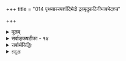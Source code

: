 +++
title = "014 पृथ्व्यास्स्पर्शादिभेदो द्रवमृदुकठिनीभावभेदश्च"

+++
<details><summary>मूलम्</summary>

पृथ्व्यास्स्पर्शादिभेदो द्रवमृदुकठिनीभावभेदश्च दृष्टस्तद्वत्पृथ्वीजलाग्निश्वसनपरिणतिर्लाघवायेति जैनाः ।  
तत्र द्रव्यैक्यमिष्टं क्रमजनिविलयौ त्वागमादप्रकम्प्यौ तर्कैकालम्बिगोष्ठ्यां भजतु बहुमतिं तादृशी लाघवोक्तिः ॥ १४ ॥
</details>

<details><summary>सर्वाङ्कषटीका - १४</summary>

किमर्थमेवं व्यष्टिसमष्ट्यादिक्केशकल्पनम् । एकमेव द्रव्यं विविधविचित्ररूपेण परिणमते चेत्, विचित्रक्रमेणापि तद्भवतु ? इति जैनगन्धेन पृच्छन्तं प्रत्याह - पृथ्व्या इत्यादि । पृथ्व्याः **स्पर्शादिभेदः** = जलतेजसोरदृष्टः विलक्षणः स्पर्शः दृष्टः । आदिपदेन रूपादीनां ग्रहणम् । एवं द्रवमृदुकठिनीभावभेदश्च **दृष्टः** = द्रवभावः जतुघृतादौ, मृदुभावः कार्पासादौ, कठनीभावः अयः प्रभृतिलोहादिषु, एषां **भेदश्च** = विशेषश्च दृष्टः । पूर्वमतादृशानामपि तादृशत्वापादनमपि संस्कारविशेषवशात् युज्यत इति विप्रत्ययेन सूच्यते । मृदुमृत्तिकया रचितो घटः आमनिक्षिप्तः कठिनो भवत्येव । एकमेव द्रव्यं विचित्रगुणविशिष्टं परिणमत इत्यनुभवसिद्धम् । उष्णस्पर्शवतस्तेजसः शीतस्पर्शवज्जलं जायते इत्युच्यते । **तद्वत्** = एवमेव पृथ्वी- **जलाग्निश्वसनपरिणतिः** = पुद्गलाख्यम् एकमेव द्रव्यं पृथिवीजलतेजोवायुरूपेण परिणमते । एवमङ्गीकारस्य फलं दर्शयति – लाघवायेति । मनुष्यबुद्धेः लाघवपक्षपातित्वात् इति जैनाः आहुः । अविरुद्धं भागमङ्गीकृत्य, इतरांशं निराकरोति – तत्रेत्यादिना । तत्र तस्यां प्रक्रियायाम् **द्रव्यैक्यम्** = एकमेव द्रव्यं प्रकृत्याख्यं विविधविचित्रगुणविशिष्टं परिणमत इति **इष्टम्** = अङ्गीकृतमेव सिद्धान्ते । तर्हि कुत्र विवाद इत्यत्राह - 

[[1]]

[[33]]



क्रमेत्यादि । उत्पत्तिलयक्रमादिकं 'आकाशाद्वायुः ' 'पृथिव्यप्सु प्रलीयते' इत्यादि नियतमिति आगमात् **अप्रकम्प्यौ** =चालयितुमप्यशक्यौ । इदं तत्त्वभेदस्याप्युपलक्षणम् । पुद्गलाख्यं एकं तत्त्वं पृथिव्याद्यात्मना परिणमते, पृथिव्यप्प्रभृतितत्त्वभेदो नास्ति, एकस्या एव मृदः घटादिभेदेन परिणामेऽपि तत्त्वभेदो यथा नास्ति, तथेति जैनाः । सिद्धान्ते पुद्गलाख्यं तत्त्वं नाङ्गीक्रियते श्रुत्यादिप्रमाणाभावात् । एवं पृथिव्यप्प्रभृतितत्त्वभेदोऽप्यङ्गीक्रियते, श्रुत्यनुसारात् इति जैनप्रक्रिया न वैदिकैरङ्गीकर्तुं शक्या । ननु अस्ति किल महल्लाघवमित्यत्र सोपहासमुत्तरमाह - तकैकेत्यादि । स्वबुद्ध्या तर्कबलेन तत्त्वकल्पने स्यात्तथा । तर्कस्य प्राधान्यमनङ्गीकुर्वतां वैदिकानां गोष्ठ्यां केवललाघवगौरवगणना न बहुमतिं लभते । अतः तादृशी भवत्प्रतिपादिता **लाघवोक्तिः** = लाघववचनम्, तर्कमेकमेवावलम्बतां अवैदिकानां गोष्ठ्यां बहुमतिं भजतु; वयं तु श्रुत्यैकावलम्बाः इत्युपहासः ॥ 

[[5]]

तर्कमात्रावलम्बनस्य किल फलं सर्वज्ञेश्वरनिराकरणम् । ननु वैदिका अपि सांख्यमीमांसकादयः भवदभिमतं नित्यसर्वज्ञं निराकुर्वन्ति श्लोकवार्तिकादावतिविस्तरेण । कमपराधमतिरिक्तं पश्यस्यस्मासु ? आस्तिकनास्तिकपदेऽपि ‘अस्ति नास्ति दिष्टं मतिः' (पा.सू.4-4-60) इति भवदीयेन परमवैदिकेनोक्तमपि विस्मृतं भवद्भिः । अस्ति परलोक इति मतिर्यस्य स आस्तिकः । नास्ति परलोक इति मतिर्यस्य स नास्तिकः । दिष्टमिति मतिर्यस्य स दैष्टिकः इति च विवरणं भवद्भिरेव क्रियते । दिष्टमिति परलोकसाधनं पुण्यपापादिकमुच्यते । परलोकं परलोकसाधनं चाङ्गीकुर्वतामस्माकं नास्तिकता वा कथमुच्यते भवद्भिः ? सांख्यमीमांसकयोस्त्वास्तिकता च कथम्? तयोः वेदप्रामाण्याभ्युपगन्तृत्वान्न नास्तिकतेति चेत्, तदिदं संकेतमात्रम् । न हि भवदीयसूत्रं तादृशार्थे भवद्भिरपि व्याख्यातम् । अर्थस्समानश्चेत् शब्दोपरि भारं निक्षिप्य 'नास्तिको वेदनिन्दकः' इत्यादिनिन्दया कस्य वा को लाभः ? ॥ 

निधाय हृदये हस्तं निर्मत्सरमथोच्यताम् । त्यक्त्वा संकेतभीरुत्वं धैर्यमालम्ब्य कथ्यताम् ॥ अयि भोः ! परमं सत्यं त्रिकालेऽपि हितं नृणाम् । शृणु मात्सर्यमुत्सृज्य भूत्वा सत्यपरायणः ॥ 

प्रथममिदमुच्यतां शान्तात्मन् ! परलोकः कश्चिदस्ति, तत्साधनं च किञ्चिदस्तीति कथमवगतमायुष्मता? द्वयमप्युभयसंमतमेव किल । तदुपरि चर्चा किमर्था ? उभयसंमतमित्युक्त्वा मा पलायस्व । तादृशपरलोकस्य तत्साधनस्य च सत्त्वे प्रमाणं किमिति पृच्छामः । अस्मदागमा एवेति चेत्, भवदागमापेक्षया वेदाः अतिप्राचीना इति किं न जानासि ? अस्मदागमाः स्वतन्त्रतपोमूला भवदागमापेक्षारहिता इति चेत्, अयि भोः ! 

किं त्वदीया वद स्वर्गाद् अवतीर्णाः, न मानवाः ? य एव वैदिका आसन् भवदीयास्त एव हि । त्वन्मूलपुरुषा नैव जात्वासन् वेदनिन्दकाः । त्वदीयोऽमरसिंहश्च धर्मं वैदिकमाह हि ॥ यदा भवन्तस्संपन्नाः विद्वेषाद्वेदनिन्दकाः । तदारभ्यैव यूयं च घोषिता वेदनिन्दकाः ॥ भगवान् पाणिनिर्नैव जैनः, परमवैदिकः । वेदमूलं च तत्सूत्रमाहास्तिक्यं तु वैदिकम् ॥ वेदाङ्गेषु च मूर्धन्यमाहुर्व्याकरणं बुधाः । तत्रोच्यमानं सर्वं च वेदमूलं भवेद्ध्रुवम् ॥ सर्वार्थपूर्णा वेदाः, न केवलं पारलौकिकाः । वदन्ति वेदास्सर्वेषां हितं त्रैकालिकं ध्रुवम् 

[[34]]

धर्मार्थकाममोक्षाख्याः पुरुषार्थाश्चतुर्विधाः । एतेषां साधनानीह भवेयुर्विविधानि हि ॥ सर्वमेतच्च लभ्येत कुत्र वान्यत्र चिन्त्यताम् । अधिकारानुरूपेण लभ्यमत्रैव नान्यतः ॥ अतो मात्सर्यमुत्सृज्याश्रय मार्गं तु वैदिकम् । श्रेयो न परमं किञ्चिल्लभ्येतान्यत्र वेदतः ॥ वैदिकानामपि सतां या चेश्वरनिराकृतिः । तत्राशयश्च समये त्वग्रे व्यक्तीभविष्यति ॥ १४ ॥
</details>

<details><summary>सर्वार्थसिद्धिः</summary>

> ननु कथम् एवं तोय-तेजसोर् व्यष्टि-समष्टि-सृष्टि-व्यवस्था,  
विचित्र-परिणाम-शालिनस् त्रिगुणस्य  
काल-भेदेनानियत-परिणामोपपत्तेः ?  
उक्तं च जैनैः -  
> 
> > पुद्गलाख्यम् एक-जातीय-द्रव्यं  
तत्-तत्-सामग्री-भेदैर्  
अ-व्यवस्थित-क्रमान् भिन्नाभिन्न-स्वभावान् विचित्र-पर्यायान् भजत  
> 
> इति, यथा काणाद-प्रभृतीनाम् एकैक-भूत-परमाणवः;  
> यथा च सांख्यादीनाम् एकैकं भूतम् ।  
> 
> अतो न शाश्वत-भूत-भेद-कॢप्तिः ।  
> वाय्व्-आदि-चातुर्विध्योक्तिर् अपि  
> पर्याय-भेद-निबन्धना;  
> नियत-क्रम-भूत-सृष्टि-कल्पना च लाघव-युक्ति-विहता; 

तदेतदनुभाषते - पृथ्व्या इत्ति ।  

दूष्यांश-व्यक्त्यै शेषम् अनुमनुते - तत्र द्रव्यैक्यमिति ।  
त्रि-गुण-द्रव्यम् एव हि  
वाय्व्-आद्य्-अवस्थम् इति भावः ।  

नियत-क्रमत्वे कल्पना-गौरवम् आगम-बलाद् अपनयति - क्रमेति । लाघवतर्कस्य का गतिरित्यत्राह - तर्केति । गुरुकल्पनाप्रवृत्तं प्रति हि लाघवोक्तिः शोभत इति भावः ॥ १४ ॥   
इति पुद्गलानामनियतपृथिव्यादिपरिणामवादभङ्गः ॥
</details>

<details><summary>ಕನ್ನಡ</summary>

सृष्टियल्लि निर्दिष्ट क्रम यावुदू इल्ल ऎन्दु हेळुव जैनर वादवन्नु निराकरिसुत्तारॆ पृथाः स्पर्शादिभेदः द्रवन्नदुकठिनी भावभेदश्च दृष्टः पृथिवि ऒन्दरल्ले स्पर्शादि गुणगळ वैषम्य मत्तु द्रवत्व मृदुत्व कठिनत्व मुन्ताद वैषम्य प्रत्यक्षसिद्द. तद्वत् लाघवाय पृथ्विजलाग्नि श्वसनपरिणतिः इति जैना - इदरन्तॆ हीगॆ हेळुवुदरल्लि निरूपणॆय सौकर्यादिगळिरुवुदरिन्द, पृथिवि जल अग्नि वायु मुन्ताद परिणामगळू आगबहुदॆन्दु जैनरु हेळुवरु. 

कठिणवाद मण्णिनिन्द मृदुवाद हत्ति हुट्टुत्तदॆ. अदे मण्णि निन्दले अतिकठिणवाद लोहादिगळू आगुत्तवॆ. तुप्पवन्नु करगिसिदरॆ नीरा गुत्तदॆ. आद्दरिन्द वस्तुगळिगॆ निर्दिष्ट गुणगळे आगलि, निर्दिष्ट क्रमवे आगलि यावुदू इल्ल. इदरिन्द इदन्नॆल्ल क्रमपडिसि निरूपिसबेकाद तॊन्दरॆ बरुवुदिल्ल ऎन्दु जैनरु हेळुवरु. 

तत्र द्रव्यक्यं इष्ट. अदरल्लि ऒन्दे द्रव्यवे हलवागुत्तदॆ ऎम्बुदु नमगू सम्मत. क्रमजनिनिलय् तु आगमात् अप्रक 

-आदरॆ निर्दिष्ट क्रमदल्ले अवुगळ हुट्टु मत्तु लय वेदप्रतिपाद्यवाद्दरिन्द अल्लगळॆयलागदु. तर्क कालष्ट गोष्मां तादृशी लाघवोक्ति बहुमतिं भजतु युक्तियॊन्दन्ने अवलम्बिसि नडॆयुवर कूटदल्लि अन्तह निरूपणॆय सौकर्यादि' मातुगळु पुरस्कारवन्नु हॊन्दलि. केवल युक्ति वादक्कॆ तत्त्वमार्गदल्लि स्थानविल्लवॆन्दभिप्राय ॥ १४ ॥ 

</details>
